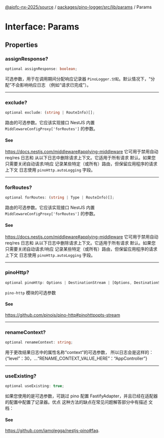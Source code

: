 [@aiofc-nx-2025/source](../../../../../../index.md) / [packages/pino-logger/src/lib/params](../index.md) / Params

# Interface: Params

## Properties

### assignResponse?

```ts
optional assignResponse: boolean;
```

可选参数，用于在调用期间分配响应记录器
`PinoLogger.分配`。默认情况下，“分配”不会影响响应日志
（例如“请求已完成”）。

***

### exclude?

```ts
optional exclude: (string | RouteInfo)[];
```

路由的可选参数。它应该实现接口
NestJS 内置 `MiddlewareConfigProxy['forRoutes']` 的参数。

#### See

https://docs.nestjs.com/middleware#applying-middleware
它可用于禁用自动 req/res 日志和
从以下日志中删除请求上下文。它适用于所有请求
默认。如果您只需要关闭自动请求/响应
记录某些特定（或所有）路由，但保留应用程序的请求上下文
日志使用 `pinoHttp.autoLogging` 字段。

***

### forRoutes?

```ts
optional forRoutes: (string | Type | RouteInfo)[];
```

路由的可选参数。它应该实现接口
NestJS 内置 `MiddlewareConfigProxy['forRoutes']` 的参数。

#### See

https://docs.nestjs.com/middleware#applying-middleware
它可用于禁用自动 req/res 日志和
从以下日志中删除请求上下文。它适用于所有请求
默认。如果您只需要关闭自动请求/响应
记录某些特定（或所有）路由，但保留应用程序的请求上下文
日志使用 `pinoHttp.autoLogging` 字段。

***

### pinoHttp?

```ts
optional pinoHttp: Options | DestinationStream | [Options, DestinationStream];
```

`pino-http` 模块的可选参数

#### See

https://github.com/pinojs/pino-http#pinohttpopts-stream

***

### renameContext?

```ts
optional renameContext: string;
```

用于更改结果日志中的属性名称“context”的可选参数，
所以日志会是这样的：
{“level”：30，...“RENAME_CONTEXT_VALUE_HERE”：“AppController”}

***

### useExisting?

```ts
optional useExisting: true;
```

如果您使用的是可选参数，可跳过 pino 配置
FastifyAdapter，并且已经在适配器的配置中配置了记录器。优点
这种方法的缺点在常见问题解答部分中有描述
文档：

#### See

https://github.com/iamolegga/nestjs-pino#faq.
